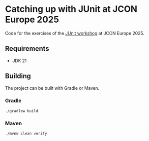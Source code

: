 # Catching up with JUnit at JCON Europe 2025

Code for the exercises of the [JUnit workshop](https://schedule.jcon.one/session/837895) at JCON Europe 2025.

## Requirements

- JDK 21

## Building

The project can be built with Gradle or Maven.

### Gradle

```shell
./gradlew build
```

### Maven

```shell
./mvnw clean verify
```
